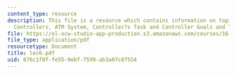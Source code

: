 ```yaml
---
content_type: resource
description: This file is a resource which contains information on topics like Radar
  Controllers, ATM System, Controller?s Task and Controller Goals and Tasks.
file: https://ol-ocw-studio-app-production.s3.amazonaws.com/courses/16-72-air-traffic-control-fall-2006/876c1f8ffe559ebf7599ab3a07c87554_lec6.pdf
file_type: application/pdf
resourcetype: Document
title: lec6.pdf
uid: 876c1f8f-fe55-9ebf-7599-ab3a07c87554
---
```

